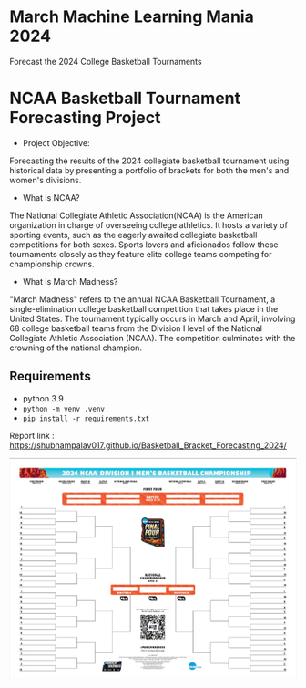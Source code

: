 # March Machine Learning Mania 2024
Forecast the 2024 College Basketball Tournaments

# NCAA Basketball Tournament Forecasting Project

* Project Objective:

Forecasting the results of the 2024 collegiate basketball tournament using historical data by presenting a portfolio of brackets for both the men's and women's divisions.

 * What is NCAA?

The National Collegiate Athletic Association(NCAA) is the American organization in charge of overseeing college athletics. It hosts a variety of sporting events, such as the eagerly awaited collegiate basketball competitions for both sexes. Sports lovers and aficionados follow these tournaments closely as they feature elite college teams competing for championship crowns.

* What is March Madness?

"March Madness" refers to the annual NCAA Basketball Tournament, a single-elimination college basketball competition that takes place in the United States. The tournament typically occurs in March and April, involving 68 college basketball teams from the Division I level of the National Collegiate Athletic Association (NCAA). The competition culminates with the crowning of the national champion.

## Requirements

- python 3.9
- `python -m venv .venv`
- `pip install -r requirements.txt`

Report link : https://shubhampalav017.github.io/Basketball_Bracket_Forecasting_2024/


![alt text](NCCA.jpg)